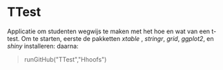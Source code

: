TTest
=====

Applicatie om studenten wegwijs te maken met het hoe en wat van een t-test.
Om te starten, eerste de pakketten _xtable_ , _stringr_, _grid_, _ggplot2_, en _shiny_ installeren:
daarna:
> runGitHub("TTest","Hhoofs")
